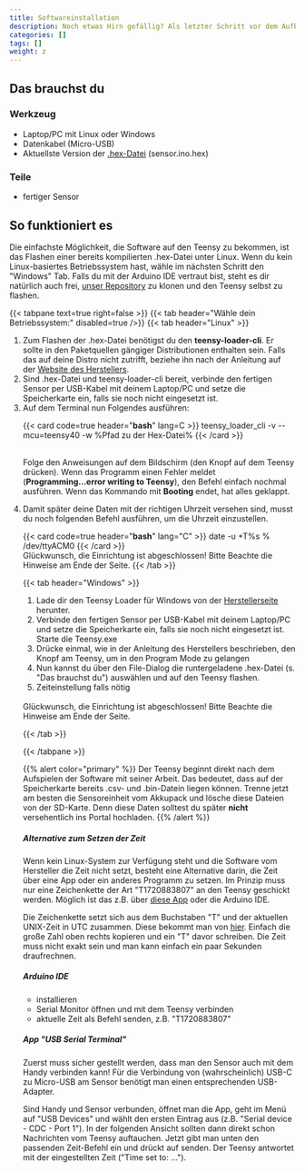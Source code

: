```yaml
---
title: Softwareinstallation
description: Noch etwas Hirn gefällig? Als letzter Schritt vor dem Aufbau an der Straße muss die Software auf den Teensy
categories: []
tags: []
weight: z
---
```


## Das brauchst du

<div class="row">
    <div class="col-md-6">

### Werkzeug
- Laptop/PC mit Linux oder Windows
- Datenkabel (Micro-USB)
- Aktuellste Version der [.hex-Datei](https://github.com/fablabcb/CitRad-SensorUnit/releases) (sensor.ino.hex)

</div>
    <div class="col-md-6">

### Teile
- fertiger Sensor
       </div>
</div>

## So funktioniert es 

Die einfachste Möglichkeit, die Software auf den Teensy zu bekommen, ist das Flashen einer bereits kompilierten .hex-Datei unter Linux. Wenn du kein Linux-basiertes Betriebssystem hast, wähle im nächsten Schritt den "Windows" Tab. Falls du mit der Arduino IDE vertraut bist, steht es dir natürlich auch frei, [unser Repository](https://github.com/fablabcb/CitRad-SensorUnit) zu klonen und den Teensy selbst zu flashen.

{{< tabpane text=true right=false >}}
  {{< tab header="Wähle dein Betriebssystem:" disabled=true />}}
  {{< tab header="Linux" >}}
  
<ol>
<li>Zum Flashen der .hex-Datei benötigst du den <strong>teensy-loader-cli</strong>. Er sollte in den Paketquellen gängiger Distributionen enthalten sein. Falls das auf deine Distro nicht zutrifft, beziehe ihn nach der Anleitung auf der <a href="https://www.pjrc.com/teensy/loader.html">Website des Herstellers</a>.</li>
<li>Sind .hex-Datei und teensy-loader-cli bereit, verbinde den fertigen Sensor per USB-Kabel mit deinem Laptop/PC und setze die Speicherkarte ein, falls sie noch nicht eingesetzt ist.</li>
<li>Auf dem Terminal nun Folgendes ausführen:

{{< card code=true header="**bash**" lang=C >}}
teensy_loader_cli -v --mcu=teensy40 -w %Pfad zu der Hex-Datei% 
{{< /card >}}

<br>Folge den Anweisungen auf dem Bildschirm (den Knopf auf dem Teensy drücken). Wenn das Programm einen Fehler meldet (<strong>Programming...error writing to Teensy</strong>), den Befehl einfach nochmal ausführen. Wenn das Kommando mit <strong>Booting</strong> endet, hat alles geklappt.</li>
<li>Damit später deine Daten mit der richtigen Uhrzeit versehen sind, musst du noch folgenden Befehl ausführen, um die Uhrzeit einzustellen. </li>

{{< card code=true header="**bash**" lang="C" >}}
date -u +T%s % /dev/ttyACM0
{{< /card >}}
<br>
Glückwunsch, die Einrichtung ist abgeschlossen! Bitte Beachte die Hinweise am Ende der Seite.
{{< /tab >}}

  
  {{< tab header="Windows" >}}   

<ol>
<li>Lade dir den Teensy Loader für Windows von der <a href="https://www.pjrc.com/teensy/loader_win10.html">Herstellerseite</a> herunter.</li>
<li>Verbinde den fertigen Sensor per USB-Kabel mit deinem Laptop/PC und setze die Speicherkarte ein, falls sie noch nicht eingesetzt ist. Starte die Teensy.exe</li>
<li>Drücke einmal, wie in der Anleitung des Herstellers beschrieben, den Knopf am Teensy, um in den Program Mode zu gelangen</li>
<li>Nun kannst du über den File-Dialog die runtergeladene .hex-Datei (s. "Das brauchst du") auswählen und auf den Teensy flashen.</li>
<li>Zeiteinstellung falls nötig</li>
</ol>

<br>
Glückwunsch, die Einrichtung ist abgeschlossen! Bitte Beachte die Hinweise am Ende der Seite.


{{< /tab >}}

{{< /tabpane >}}

{{% alert color="primary" %}}
Der Teensy beginnt direkt nach dem Aufspielen der Software mit seiner Arbeit. Das bedeutet, dass auf der Speicherkarte bereits .csv- und .bin-Datein liegen können. Trenne jetzt am besten die Sensoreinheit vom Akkupack und lösche diese Dateien von der SD-Karte. Denn diese Daten solltest du später <strong>nicht</strong> versehentlich ins Portal hochladen.
{{% /alert %}}


##### Alternative zum Setzen der Zeit

Wenn kein Linux-System zur Verfügung steht und die Software vom Hersteller die Zeit nicht setzt, besteht eine Alternative darin, die Zeit über eine App oder ein anderes Programm zu setzen. Im Prinzip muss nur eine Zeichenkette der Art "T1720883807" an den Teensy geschickt werden. Möglich ist das z.B. über [diese App](https://play.google.com/store/apps/details?id=de.kai_morich.serial_usb_terminal&hl=de) oder die Arduino IDE.

Die Zeichenkette setzt sich aus dem Buchstaben "T" und der aktuellen UNIX-Zeit in UTC zusammen. Diese bekommt man von [hier](https://www.unixtimestamp.com/de). Einfach die große Zahl oben rechts kopieren und ein "T" davor schreiben. Die Zeit muss nicht exakt sein und man kann einfach ein paar Sekunden draufrechnen.

##### Arduino IDE

- installieren
- Serial Monitor öffnen und mit dem Teensy verbinden
- aktuelle Zeit als Befehl senden, z.B. "T1720883807"

##### App "USB Serial Terminal"

Zuerst muss sicher gestellt werden, dass man den Sensor auch mit dem Handy verbinden kann! Für die Verbindung von (wahrscheinlich) USB-C zu Micro-USB am Sensor benötigt man einen entsprechenden USB-Adapter.

Sind Handy und Sensor verbunden, öffnet man die App, geht im Menü auf "USB Devices" und wählt den ersten Eintrag aus (z.B. "Serial device - CDC - Port 1"). In der folgenden Ansicht sollten dann direkt schon Nachrichten vom Teensy auftauchen. Jetzt gibt man unten den passenden Zeit-Befehl ein und drückt auf senden. Der Teensy antwortet mit der eingestellten Zeit ("Time set to: ...").